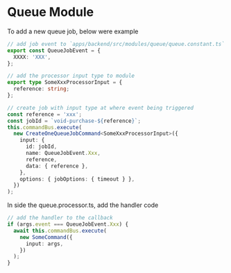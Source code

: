 # Queue Module

To add a new queue job, below were example

```ts
// add job event to `apps/backend/src/modules/queue/queue.constant.ts`
export const QueueJobEvent = {
  XXXX: 'XXX',
};

// add the processor input type to module
export type SomeXxxProcessorInput = {
  reference: string;
};

// create job with input type at where event being triggered
const reference = 'xxx';
const jobId = `void-purchase-${reference}`;
this.commandBus.execute(
  new CreateOneQueueJobCommand<SomeXxxProcessorInput>({
    input: {
      id: jobId,
      name: QueueJobEvent.Xxx,
      reference,
      data: { reference },
    },
    options: { jobOptions: { timeout } },
  })
);
```

In side the queue.processor.ts, add the handler code

```ts
// add the handler to the callback
if (args.event === QueueJobEvent.Xxx) {
  await this.commandBus.execute(
    new SomeCommand({
      input: args,
    })
  );
}
```
